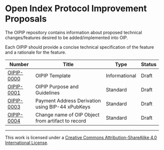 # Open Index Protocol Improvement Proposals

The OIPIP repository contains information about proposed technical changes/features desired to be added/implemented into OIP.

Each OIPIP should provide a concise technical specification of the feature and a rationale for the feature.

| Number                      | Title                                            | Type          | Status |
| --------------------------- | ------------------------------------------------ | ------------- | ------ |
| [OIPIP-0000](oipip-0000.md) | OIPIP Template                                   | Informational | Draft  |
| [OIPIP-0001](oipip-0001.md) | OIPIP Purpose and Guidelines                     | Standard      | Draft  |
| [OIPIP-0003](oipip-0003.md) | Payment Address Derivation using BIP-44 xPubKeys | Standard      | Draft  |
| [OIPIP-0004](oipip-0004.md) | Change name of OIP Object from artifact to record| Standard      | Draft  |

---

This work is licensed under a [Creative Commons Attribution-ShareAlike 4.0 International License](https://creativecommons.org/licenses/by-sa/4.0/).
